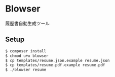 # Blowser
履歴書自動生成ツール

## Setup

```bash
$ composer install
$ chmod u+x blowser
$ cp templates/resume.json.example resume.json
$ cp templates/resume.pdf.example resume.pdf
$ ./blowser resume
```